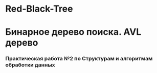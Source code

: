 # Red-Black-Tree
<h1>Бинарное дерево поиска. AVL дерево</h1>
<h3>Практическая работа №2 по Структурам и алгоритмам обработки данных
